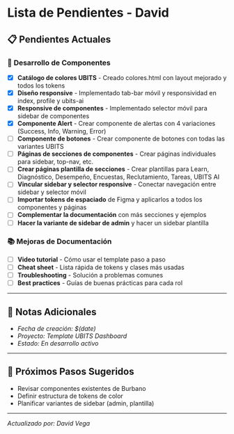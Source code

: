 # Lista de Pendientes - David

## 📋 **Pendientes Actuales**

### 🔧 **Desarrollo de Componentes**

- [x] **Catálogo de colores UBITS** - Creado colores.html con layout mejorado y todos los tokens
- [x] **Diseño responsive** - Implementado tab-bar móvil y responsividad en index, profile y ubits-ai
- [x] **Responsive de componentes** - Implementado selector móvil para sidebar de componentes
- [x] **Componente Alert** - Crear componente de alertas con 4 variaciones (Success, Info, Warning, Error)
- [ ] **Componente de botones** - Crear componente de botones con todas las variantes UBITS
- [ ] **Páginas de secciones de componentes** - Crear páginas individuales para sidebar, top-nav, etc.
- [ ] **Crear páginas plantilla de secciones** - Crear plantillas para Learn, Diagnóstico, Desempeño, Encuestas, Reclutamiento, Tareas, UBITS AI
- [ ] **Vincular sidebar y selector responsive** - Conectar navegación entre sidebar y selector móvil
- [ ] **Importar tokens de espaciado** de Figma y aplicarlos a todos los componentes y páginas
- [ ] **Complementar la documentación** con más secciones y ejemplos
- [ ] **Hacer la variante de sidebar de admin** y hacer un sidebar plantilla

### 📚 **Mejoras de Documentación**

- [ ] **Video tutorial** - Cómo usar el template paso a paso
- [ ] **Cheat sheet** - Lista rápida de tokens y clases más usadas
- [ ] **Troubleshooting** - Solución a problemas comunes
- [ ] **Best practices** - Guías de buenas prácticas para cada rol

---

## 📝 **Notas Adicionales**
- *Fecha de creación: $(date)*
- *Proyecto: Template UBITS Dashboard*
- *Estado: En desarrollo activo*

---

## 🎯 **Próximos Pasos Sugeridos**
- Revisar componentes existentes de Burbano
- Definir estructura de tokens de color
- Planificar variantes de sidebar (admin, plantilla)

---

*Actualizado por: David Vega*
